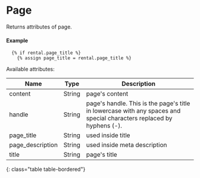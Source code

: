 # Page

Returns attributes of page.

#### Example

~~~ liquid
  {% if rental.page_title %}
    {% assign page_title = rental.page_title %}
~~~

Available attributes:

Name             | Type       | Description
-----------------|------------|------------
content          | String     | page's content
handle           | String     | page's handle. This is the page's title in lowercase with any spaces and special characters replaced by hyphens (-).
page_title       | String     | used inside title
page_description | String     | used inside meta description
title            | String     | page's title
{: class="table table-bordered"}
